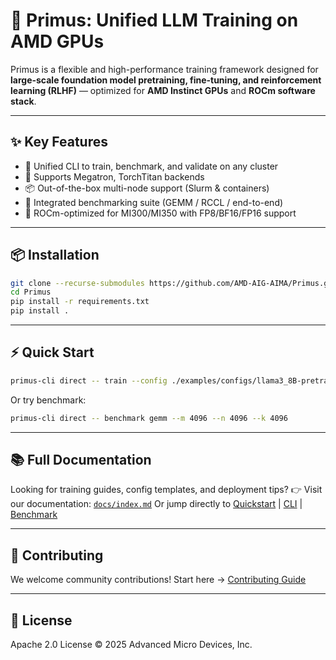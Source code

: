 # 🚀 Primus: Unified LLM Training on AMD GPUs

Primus is a flexible and high-performance training framework designed for **large-scale foundation model pretraining, fine-tuning, and reinforcement learning (RLHF)** — optimized for **AMD Instinct GPUs** and **ROCm software stack**.

---

## ✨ Key Features

- 🔧 Unified CLI to train, benchmark, and validate on any cluster
- 🧠 Supports Megatron, TorchTitan backends
- 📦 Out-of-the-box multi-node support (Slurm & containers)
- 🚀 Integrated benchmarking suite (GEMM / RCCL / end-to-end)
- 🎯 ROCm-optimized for MI300/MI350 with FP8/BF16/FP16 support

---

## 📦 Installation

```bash
git clone --recurse-submodules https://github.com/AMD-AIG-AIMA/Primus.git
cd Primus
pip install -r requirements.txt
pip install .
```

---

## ⚡ Quick Start

```bash
primus-cli direct -- train --config ./examples/configs/llama3_8B-pretrain.yaml
```

Or try benchmark:

```bash
primus-cli direct -- benchmark gemm --m 4096 --n 4096 --k 4096
```

---

## 📚 Full Documentation

Looking for training guides, config templates, and deployment tips?
👉 Visit our documentation: [`docs/index.md`](./docs/index.md)
Or jump directly to [Quickstart](./docs/quickstart.md) | [CLI](./docs/cli.md) | [Benchmark](./docs/benchmark_overview.md)

---

## 🤝 Contributing

We welcome community contributions!
Start here → [Contributing Guide](./docs/contributing.md)

---

## 📜 License

Apache 2.0 License © 2025 Advanced Micro Devices, Inc.
